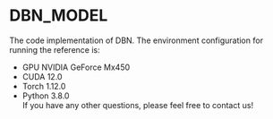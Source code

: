 # DBN_MODEL
The code implementation of DBN. The environment configuration for running the reference is:
+ GPU NVIDIA GeForce Mx450
+ CUDA 12.0
+ Torch 1.12.0
+ Python 3.8.0 \
If you have any other questions, please feel free to contact us!

